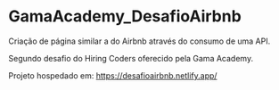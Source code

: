 # GamaAcademy_DesafioAirbnb

Criação de página similar a do Airbnb através do consumo de uma API.

Segundo desafio do Hiring Coders oferecido pela Gama Academy.

Projeto hospedado em: https://desafioairbnb.netlify.app/

